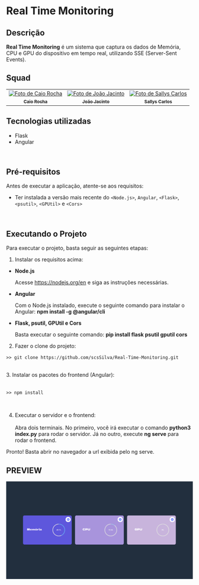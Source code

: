 # Real Time Monitoring

## Descrição
<strong>Real Time Monitoring</strong> é um sistema que captura os dados de Memória, CPU e GPU do dispositivo em tempo real, utilizando SSE (Server-Sent Events).

## Squad

<table align="center">
  <tr>
    <td align="center">
      <a href="https://www.linkedin.com/in/rocha-caio/">
        <img src="https://media.licdn.com/dms/image/D4D03AQGNDxkeCwKkNg/profile-displayphoto-shrink_200_200/0/1694317177395?e=1701907200&v=beta&t=Ffm5V6ZEhnFbzoTioUt_sVHkO6qT1b3GqmgtBhCjuEQ" width="100px;" alt="Foto de Caio Rocha"/><br>
        <sub>
          <b>Caio Rocha</b>
        </sub>
      </a>
    </td>
    <td align="center">
      <a href="https://www.linkedin.com/in/jo%C3%A3o-jacinto-a927301b2/">
        <img src="https://media.licdn.com/dms/image/D4D03AQEE9SjN7m2g6w/profile-displayphoto-shrink_200_200/0/1691359569937?e=1701907200&v=beta&t=GDZCjzmQpDzixaeBD6tlaT8FXa03q5Oahoe46WRRIV0" width="100px;" alt="Foto de João Jacinto"/><br>
        <sub>
          <b>João Jacinto</b>
        </sub>
      </a>
    </td>
    <td align="center">
      <a href="https://www.linkedin.com/in/sallyscarlos/">
        <img src="https://avatars.githubusercontent.com/u/53477221?v=4" width="100px;" alt="Foto de Sallys Carlos"/><br>
        <sub>
          <b>Sallys Carlos</b>
        </sub>
      </a>
    </td>
  </tr>
</table>

## Tecnologias utilizadas

<ul>
  <li>Flask</li>
  <li>Angular</li>
</ul>

<br>

## Pré-requisitos

Antes de executar a aplicação, atente-se aos requisitos:
* Ter instalada a versão mais recente do `<Node.js>`, `Angular`, `<Flask>`, `<psutil>`, `<GPUtil>` e `<Cors>`

<br>

## Executando o Projeto

Para executar o projeto, basta seguir as seguintes etapas:

1. Instalar os requisitos acima:

<ul>
  <li>
    <strong>Node.js</strong>
    <p>Acesse <a href="https://nodejs.org/en">https://nodejs.org/en</a> e siga as instruções necessárias.</p>
  </li>

  <li>
    <strong>Angular</strong>
    <p>Com o Node.js instalado, execute o seguinte comando para instalar o Angular: <strong>npm install -g @angular/cli</strong></p>
  </li>

  <li>
    <strong>Flask, psutil, GPUtil e Cors</strong>
    <p>Basta executar o seguinte comando: <strong>pip install flask psutil gputil cors</strong></p>
  </li>
</ul>

2. Fazer o clone do projeto:<br>
```
>> git clone https://github.com/scsSilva/Real-Time-Monitoring.git
```

<br>
3. Instalar os pacotes do frontend (Angular):<br><br>

```
>> npm install
```
<br>

4. Executar o servidor e o frontend:<br><br>
Abra dois terminais. No primeiro, você irá executar o comando <strong>python3 index.py</strong> para rodar o servidor. Já no outro, execute <strong>ng serve</strong> para rodar o frontend.

Pronto! Basta abrir no navegador a url exibida pelo ng serve.

## PREVIEW

<img src="assets/screen.png" alt="Página principal">
<br /><br />
